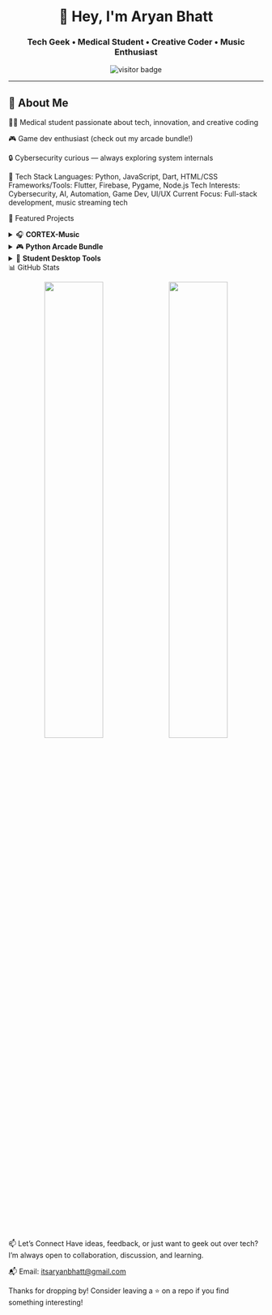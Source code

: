 <h1 align="center">👋 Hey, I'm Aryan Bhatt</h1>
<h3 align="center">Tech Geek • Medical Student • Creative Coder • Music Enthusiast</h3>

<p align="center">
  <img src="https://komarev.com/ghpvc/?username=DeskDevilLabs&label=Visitors&color=0e75b6&style=flat" alt="visitor badge" />
</p>

---

## 👑 About Me

👨‍⚕️ Medical student passionate about tech, innovation, and creative coding  

🎮 Game dev enthusiast (check out my arcade bundle!)
 
🔒 Cybersecurity curious — always exploring system internals  


🚀 Tech Stack
Languages:        Python, JavaScript, Dart, HTML/CSS
Frameworks/Tools: Flutter, Firebase, Pygame, Node.js
Tech Interests:   Cybersecurity, AI, Automation, Game Dev, UI/UX
Current Focus:    Full-stack development, music streaming tech

📌 Featured Projects
<details> <summary>🎧 <strong>CORTEX-Music</strong></summary> <ul> <li>Built with Flutter & Firebase</li> <li>Streams music from cloud & YouTube playlists</li> <li>Features: Playlists, background audio, queue, shuffle, and more</li> </ul> </details> <details> <summary>🎮 <strong>Python Arcade Bundle</strong></summary> <ul> <li>Includes Space Invaders, Brick Breaker, and a full arcade menu</li> <li>Uses Pygame with full scorekeeping and UI</li> </ul> </details> <details> <summary>🧰 <strong>Student Desktop Tools</strong></summary> <ul> <li>Typing speed tester, digital wallet, login system, report card generator</li> <li>Built using Tkinter for lightweight GUI</li> </ul> </details>
📊 GitHub Stats
<p align="center"> <img src="https://github-readme-stats.vercel.app/api?username=DeskDevilLabs&show_icons=true&theme=react&hide_border=true" width="48%"/> <img src="https://github-readme-streak-stats.herokuapp.com/?user=DeskDevilLabs&theme=react&hide_border=true" width="48%"/> </p>
📫 Let’s Connect
Have ideas, feedback, or just want to geek out over tech?
I’m always open to collaboration, discussion, and learning.

📬 Email: itsaryanbhatt@gmail.com


Thanks for dropping by! 
Consider leaving a ⭐ on a repo if you find something interesting!
